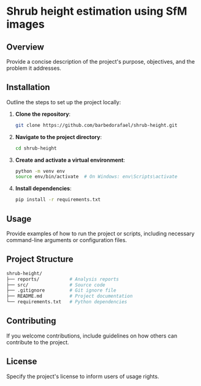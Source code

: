# Shrub height estimation using SfM images

## Overview

Provide a concise description of the project's purpose, objectives, and the problem it addresses.

## Installation

Outline the steps to set up the project locally:

1. **Clone the repository**:
    
    ```bash
    git clone https://github.com/barbedorafael/shrub-height.git
    ```
    
2. **Navigate to the project directory**:
    
    ```bash
    cd shrub-height
    ```
    
3. **Create and activate a virtual environment**:
    
    ```bash
    python -m venv env
    source env/bin/activate  # On Windows: env\Scripts\activate
    ```
    
4. **Install dependencies**:
    
    ```bash
    pip install -r requirements.txt
    ```
    

## Usage

Provide examples of how to run the project or scripts, including necessary command-line arguments or configuration files.

## Project Structure

```bash
shrub-height/
├── reports/           # Analysis reports
├── src/               # Source code
├── .gitignore         # Git ignore file
├── README.md          # Project documentation
└── requirements.txt   # Python dependencies
```

## Contributing

If you welcome contributions, include guidelines on how others can contribute to the project.

## License

Specify the project's license to inform users of usage rights.
